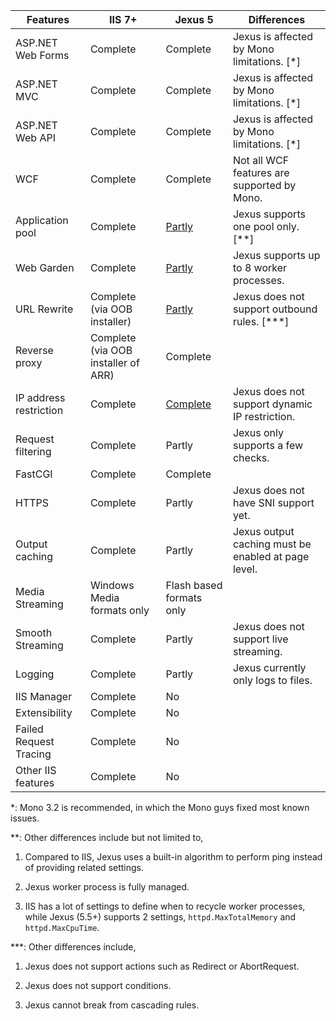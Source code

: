 | Features | IIS 7+ | Jexus 5 | Differences | 
| -------- | ------ | ------- | ----------- |
| ASP.NET Web Forms | Complete | Complete | Jexus is affected by Mono limitations. [*] |
| ASP.NET MVC	| Complete | Complete | Jexus is affected by Mono limitations. [*] |
| ASP.NET Web API | Complete | Complete | Jexus is affected by Mono limitations. [*] |
| WCF | Complete | Complete | Not all WCF features are supported by Mono. |
| Application pool | Complete | [Partly](http://www.lextm.com/2013/10/jexus-series-application-pool-setting/) | Jexus supports one pool only. [**] |
| Web Garden | Complete | [Partly](http://www.lextm.com/2013/10/jexus-series-application-pool-setting/) | Jexus supports up to 8 worker processes. | 
| URL Rewrite | Complete (via OOB installer) | [Partly](http://www.lextm.com/2013/10/jexus-series-url-rewrite/) | Jexus does not support outbound rules. [***] |
| Reverse proxy | Complete (via OOB installer of ARR) | Complete | |
| IP address restriction | Complete | [Complete](http://www.lextm.com/2013/10/jexus-series-ip-and-domain-restrictions/) | Jexus does not support dynamic IP restriction. |
| Request filtering | Complete | Partly | Jexus only supports a few checks. |
| FastCGI | Complete | Complete | |
| HTTPS | Complete | Partly | Jexus does not have SNI support yet. |
| Output caching | Complete | Partly | Jexus output caching must be enabled at page level. |
| Media Streaming | Windows Media formats only | Flash based formats only | |
| Smooth Streaming | Complete | Partly | Jexus does not support live streaming. |
| Logging | Complete | Partly | Jexus currently only logs to files. |
| IIS Manager | Complete | No | |
| Extensibility | Complete | No | |
| Failed Request Tracing | Complete | No | |
| Other IIS features | Complete | No | |

*: Mono 3.2 is recommended, in which the Mono guys fixed most known issues.

**: Other differences include but not limited to,

1. Compared to IIS, Jexus uses a built-in algorithm to perform ping instead of providing related settings.

1. Jexus worker process is fully managed.

1. IIS has a lot of settings to define when to recycle worker processes, while Jexus (5.5+) supports 2 settings, `httpd.MaxTotalMemory` and `httpd.MaxCpuTime`.

***: Other differences include,
1. Jexus does not support actions such as Redirect or AbortRequest.

1. Jexus does not support conditions.

1. Jexus cannot break from cascading rules.

